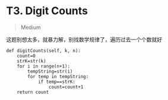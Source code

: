 # T3. Digit Counts

> Medium 

这题别想太多，就暴力解，别找数学规律了，遍历过去一个个数就好


```
def digitCounts(self, k, n):
    count=0
    strK=str(k)
    for i in range(n+1):
        tempString=str(i)
        for temp in tempString:
            if temp==strK:
                count=count+1
    return count
```

